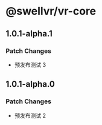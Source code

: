 # @swellvr/vr-core

## 1.0.1-alpha.1

### Patch Changes

- 预发布测试 3

## 1.0.1-alpha.0

### Patch Changes

- 预发布测试 2
